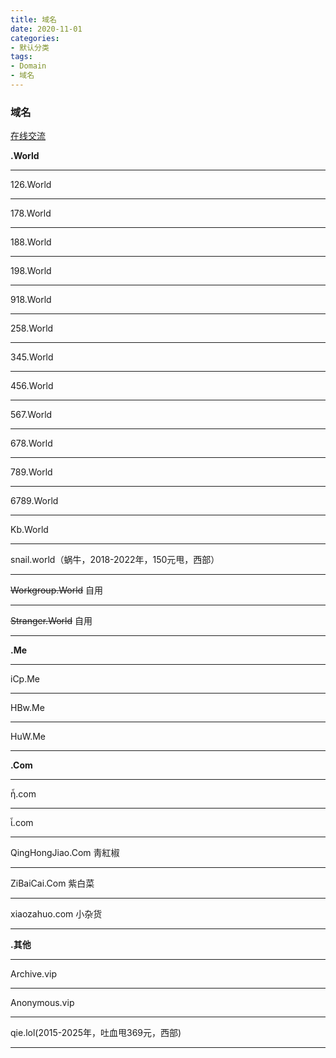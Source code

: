```yaml
---
title: 域名
date: 2020-11-01
categories:
- 默认分类
tags:
- Domain
- 域名
---
```


### 域名  
[在线交流](https://support.qq.com/products/309332)  

   **.World**
   - - - -
   126.World
   - - - -
   178.World
   - - - -
   188.World 
   - - - -
   198.World
   - - - -
   918.World
   - - - -
   258.World
   - - - -
   345.World
   - - - -
   456.World
   - - - -
   567.World
   - - - -
   678.World
   - - - -
   789.World
   - - - -
   6789.World
   - - - -
   Kb.World
   - - - -
   snail.world（蜗牛，2018-2022年，150元甩，西部）
   - - - -
   ~~Workgroup.World~~ 自用
   - - - -
   ~~Stranger.World~~ 自用
   - - - -
   **.Me**
   - - - -
   iCp.Me
   - - - -
   HBw.Me
   - - - -
   HuW.Me
   - - - -
   **.Com**
   - - - -
   ἦ.com
   - - - -
   ἷ.com
   - - - -
   QingHongJiao.Com 靑紅椒
   - - - -
   ZiBaiCai.Com 紫白菜
   - - - -
   xiaozahuo.com 小杂货
   - - - -
   **.其他**
   - - - -
   Archive.vip
   - - - -
   Anonymous.vip
   - - - -
   qie.lol(2015-2025年，吐血甩369元，西部)
   - - - -
